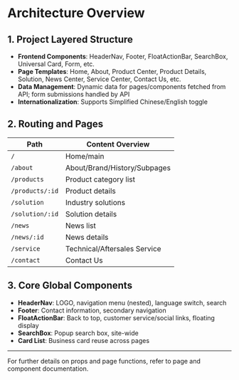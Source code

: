 # Architecture Overview

## 1. Project Layered Structure
- **Frontend Components**: HeaderNav, Footer, FloatActionBar, SearchBox, Universal Card, Form, etc.
- **Page Templates**: Home, About, Product Center, Product Details, Solution, News Center, Service Center, Contact Us, etc.
- **Data Management**: Dynamic data for pages/components fetched from API; form submissions handled by API
- **Internationalization**: Supports Simplified Chinese/English toggle

## 2. Routing and Pages

| Path             | Content Overview      |
|------------------|----------------------|
| `/`              | Home/main            |
| `/about`         | About/Brand/History/Subpages|
| `/products`      | Product category list|
| `/products/:id`  | Product details      |
| `/solution`      | Industry solutions   |
| `/solution/:id`  | Solution details     |
| `/news`          | News list            |
| `/news/:id`      | News details         |
| `/service`       | Technical/Aftersales Service |
| `/contact`       | Contact Us           |

## 3. Core Global Components
- **HeaderNav**: LOGO, navigation menu (nested), language switch, search
- **Footer**: Contact information, secondary navigation
- **FloatActionBar**: Back to top, customer service/social links, floating display
- **SearchBox**: Popup search box, site-wide
- **Card List**: Business card reuse across pages

---

For further details on props and page functions, refer to page and component documentation.
